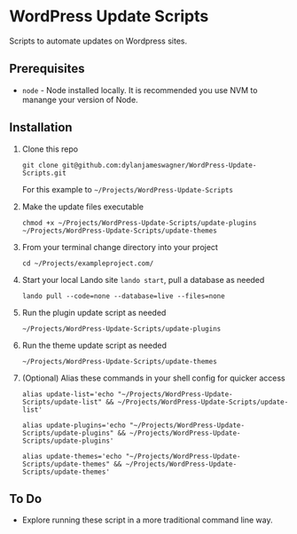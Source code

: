 # WordPress Update Scripts

Scripts to automate updates on Wordpress sites.

## Prerequisites
- `node` - Node installed locally. It is recommended you use NVM to manange your version of Node.

## Installation

1. Clone this repo

    `git clone git@github.com:dylanjameswagner/WordPress-Update-Scripts.git`

    For this example to `~/Projects/WordPress-Update-Scripts`

2. Make the update files executable

    `chmod +x ~/Projects/WordPress-Update-Scripts/update-plugins ~/Projects/WordPress-Update-Scripts/update-themes`

3. From your terminal change directory into your project

    `cd ~/Projects/exampleproject.com/`

4. Start your local Lando site `lando start`, pull a database as needed

    `lando pull --code=none --database=live --files=none`

5. Run the plugin update script as needed

    `~/Projects/WordPress-Update-Scripts/update-plugins`

6. Run the theme update script as needed

    `~/Projects/WordPress-Update-Scripts/update-themes`

7. (Optional) Alias these commands in your shell config for quicker access

    `alias update-list='echo "~/Projects/WordPress-Update-Scripts/update-list" && ~/Projects/WordPress-Update-Scripts/update-list'`

    <!-- break -->

    `alias update-plugins='echo "~/Projects/WordPress-Update-Scripts/update-plugins" && ~/Projects/WordPress-Update-Scripts/update-plugins'`

    <!-- break -->

    `alias update-themes='echo "~/Projects/WordPress-Update-Scripts/update-themes" && ~/Projects/WordPress-Update-Scripts/update-themes'`

## To Do

- Explore running these script in a more traditional command line way.

